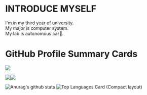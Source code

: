 # INTRODUCE MYSELF
I'm in my third year of university.  
My major is computer system.  
My lab is autonomous car🚗.

# GitHub Profile Summary Cards

[![](https://raw.githubusercontent.com/FukuHiro12111/profile/main/profile-summary-card-output/solarized/0-profile-details.svg)](https://github.com/vn7n24fzkq/github-profile-summary-cards)

[![](https://raw.githubusercontent.com/FukuHiro12111/profile/main/profile-summary-card-output/solarized/1-repos-per-language.svg)](https://github.com/vn7n24fzkq/github-profile-summary-cards)[![](https://raw.githubusercontent.com/FukuHiro12111/profile/main/profile-summary-card-output/solarized/2-most-commit-language.svg)](https://github.com/vn7n24fzkq/github-profile-summary-cards)

![Anurag's github stats](https://github-readme-stats.vercel.app/api?username=FukuHiro12111&count_private=true) ![Top Languages Card (Compact layout)](https://github-readme-stats.vercel.app/api/top-langs/?username=FukuHiro12111&layout=compact)
